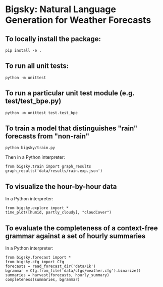 # Bigsky: Natural Language Generation for Weather Forecasts

## To locally install the package:

    pip install -e .

## To run all unit tests:

    python -m unittest

## To run a particular unit test module (e.g. test/test_bpe.py)

    python -m unittest test.test_bpe

## To train a model that distinguishes "rain" forecasts from "non-rain"

    python bigsky/train.py

Then in a Python interpreter:

    from bigsky.train import graph_results
    graph_results('data/results/rain.exp.json')
    
## To visualize the hour-by-hour data

In a Python interpreter:

    from bigsky.explore import *
    time_plot([humid, partly_cloudy], "cloudCover")


## To evaluate the completeness of a context-free grammar against a set of hourly summaries

In a Python interpreter:

    from bigsky.forecast import *
    from bigsky.cfg import Cfg
    forecasts = read_forecast_dir('data/1k')
    bgrammar = Cfg.from_file('data/cfgs/weather.cfg').binarize()
    summaries = harvest(forecasts, hourly_summary)
    completeness(summaries, bgrammar)
